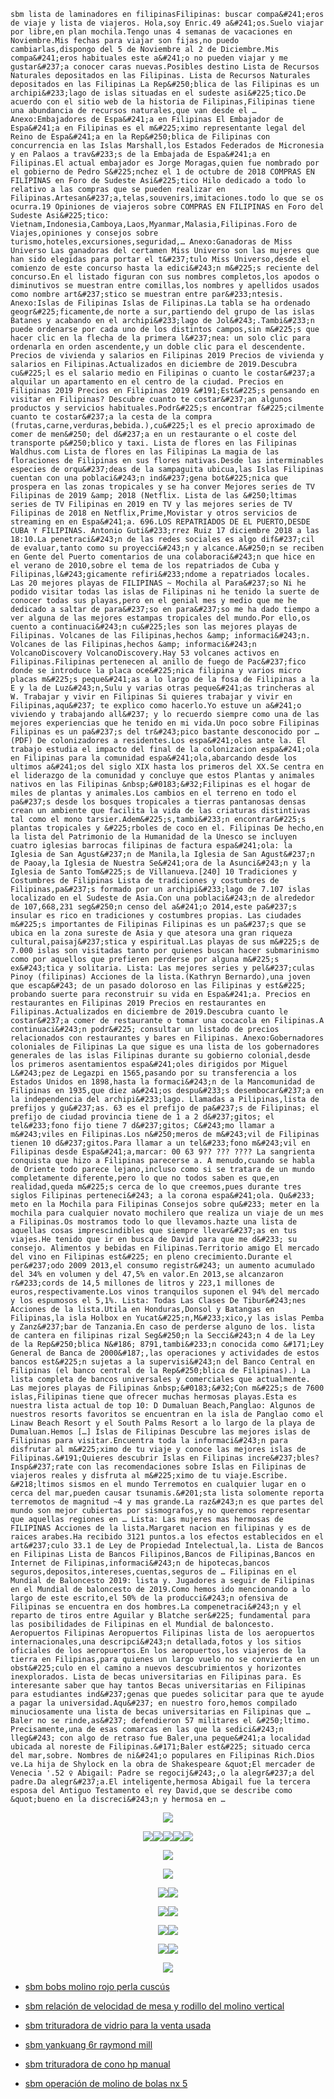 
```
sbm lista de laminadores en filipinasFilipinas: buscar compa&#241;eros de viaje y lista de viajeros. Hola,soy Enric.49 a&#241;os.Suelo viajar por libre,en plan mochila.Tengo unas 4 semanas de vacaciones en Noviembre.Mis fechas para viajar son fijas,no puedo cambiarlas,dispongo del 5 de Noviembre al 2 de Diciembre.Mis compa&#241;eros habituales este a&#241;o no pueden viajar y me gustar&#237;a conocer caras nuevas.Posibles destino Lista de Recursos Naturales depositados en las Filipinas. Lista de Recursos Naturales depositados en las Filipinas La Rep&#250;blica de las Filipinas es un archipi&#233;lago de islas situadas en el sudeste asi&#225;tico.De acuerdo con el sitio web de la historia de Filipinas,Filipinas tiene una abundancia de recursos naturales,que van desde el … Anexo:Embajadores de Espa&#241;a en Filipinas El Embajador de Espa&#241;a en Filipinas es el m&#225;ximo representante legal del Reino de Espa&#241;a en la Rep&#250;blica de Filipinas con concurrencia en las Islas Marshall,los Estados Federados de Micronesia y en Palaos a trav&#233;s de la Embajada de Espa&#241;a en Filipinas.El actual embajador es Jorge Moragas,quien fue nombrado por el gobierno de Pedro S&#225;nchez el 1 de octubre de 2018 COMPRAS EN FILIPINAS en Foro de Sudeste Asi&#225;tico Hilo dedicado a todo lo relativo a las compras que se pueden realizar en Filipinas.Artesan&#237;a,telas,souvenirs,imitaciones.todo lo que se os ocurra.19 Opiniones de viajeros sobre COMPRAS EN FILIPINAS en Foro del Sudeste Asi&#225;tico: Vietnam,Indonesia,Camboya,Laos,Myanmar,Malasia,Filipinas.Foro de Viajes,opiniones y consejos sobre turismo,hoteles,excursiones,seguridad,… Anexo:Ganadoras de Miss Universo Las ganadoras del certamen Miss Universo son las mujeres que han sido elegidas para portar el t&#237;tulo Miss Universo,desde el comienzo de este concurso hasta la edici&#243;n m&#225;s reciente del concurso.En el listado figuran con sus nombres completos,los apodos o diminutivos se muestran entre comillas,los nombres y apellidos usados como nombre art&#237;stico se muestran entre par&#233;ntesis. Anexo:Islas de Filipinas Islas de Filipinas.La tabla se ha ordenado geogr&#225;ficamente,de norte a sur,partiendo del grupo de las islas Batanes y acabando en el archipi&#233;lago de Jol&#243;.Tambi&#233;n puede ordenarse por cada uno de los distintos campos,sin m&#225;s que hacer clic en la flecha de la primera l&#237;nea: un solo clic para ordenarla en orden ascendente,y un doble clic para el descendente. Precios de vivienda y salarios en Filipinas 2019 Precios de vivienda y salarios en Filipinas.Actualizados en diciembre de 2019.Descubra cu&#225;l es el salario medio en Filipinas o cuanto le costar&#237;a alquilar un apartamento en el centro de la ciudad. Precios en Filipinas 2019 Precios en Filipinas 2019 &#191;Est&#225;s pensando en visitar en Filipinas? Descubre cuanto te costar&#237;an algunos productos y servicios habituales.Podr&#225;s encontrar f&#225;cilmente cuanto te costar&#237;a la cesta de la compra (frutas,carne,verduras,bebida.),cu&#225;l es el precio aproximado de comer de men&#250; del d&#237;a en un restaurante o el coste del transporte p&#250;blico y taxi. Lista de flores en las Filipinas Waldhus.com Lista de flores en las Filipinas La magia de las floraciones de Filipinas en sus flores nativas.Desde las interminables especies de orqu&#237;deas de la sampaguita ubicua,las Islas Filipinas cuentan con una poblaci&#243;n ind&#237;gena bot&#225;nica que prospera en las zonas tropicales y se ha conver Mejores series de TV Filipinas de 2019 &amp; 2018 (Netflix. Lista de las &#250;ltimas series de TV Filipinas en 2019 en TV y las mejores series de TV Filipinas de 2018 en Netflix,Prime,Movistar y otros servicios de streaming en en Espa&#241;a. 696.LOS REPATRIADOS DE EL PUERTO,DESDE CUBA Y FILIPINAS. Antonio Guti&#233;rrez Ruiz 17 diciembre 2018 a las 18:10.La penetraci&#243;n de las redes sociales es algo dif&#237;cil de evaluar,tanto como su proyecci&#243;n y alcance.A&#250;n se reciben en Gente del Puerto comentarios de una colaboraci&#243;n que hice en el verano de 2010,sobre el tema de los repatriados de Cuba y Filipinas,l&#243;gicamente refiri&#233;ndome a repatriados locales. Las 20 mejores playas de FILIPINAS ~ Mochila al Para&#237;so Ni he podido visitar todas las islas de Filipinas ni he tenido la suerte de conocer todas sus playas,pero en el genial mes y medio que me he dedicado a saltar de para&#237;so en para&#237;so me ha dado tiempo a ver alguna de las mejores estampas tropicales del mundo.Por ello,os cuento a continuaci&#243;n cu&#225;les son las mejores playas de Filipinas. Volcanes de las Filipinas,hechos &amp; informaci&#243;n. Volcanes de las Filipinas,hechos &amp; informaci&#243;n VolcanoDiscovery VolcanoDiscovery.Hay 53 volcanes activos en Filipinas.Filipinas pertenecen al anillo de fuego de Pac&#237;fico donde se introduce la placa oce&#225;nica filipina y varios micro placas m&#225;s peque&#241;as a lo largo de la fosa de Filipinas a la E y la de Luz&#243;n,Sulu y varias otras peque&#241;as trincheras al W. Trabajar y vivir en Filipinas Si quieres trabajar y vivir en Filipinas,aqu&#237; te explico como hacerlo.Yo estuve un a&#241;o viviendo y trabajando all&#237; y lo recuerdo siempre como una de las mejores experiencias que he tenido en mi vida.Un poco sobre Filipinas Filipinas es un pa&#237;s del tr&#243;pico bastante desconocido por … (PDF) De colonizadores a residentes.Los espa&#241;oles ante la. El trabajo estudia el impacto del final de la colonizacion espa&#241;ola en Filipinas para la comunidad espa&#241;ola,abarcando desde los ultimos a&#241;os del siglo XIX hasta los primeros del XX.Se centra en el liderazgo de la comunidad y concluye que estos Plantas y animales nativos en las Filipinas &nbsp;&#0183;&#32;Filipinas es el hogar de miles de plantas y animales.Los cambios en el terreno en todo el pa&#237;s desde los bosques tropicales a tierras pantanosas densas crean un ambiente que facilita la vida de las criaturas distintivas tal como el mono tarsier.Adem&#225;s,tambi&#233;n encontrar&#225;s plantas tropicales y &#225;rboles de coco en el. Filipinas De hecho,en la lista del Patrimonio de la Humanidad de la Unesco se incluyen cuatro iglesias barrocas filipinas de factura espa&#241;ola: la Iglesia de San Agust&#237;n de Manila,la Iglesia de San Agust&#237;n de Paoay,la Iglesia de Nuestra Se&#241;ora de la Asunci&#243;n y la Iglesia de Santo Tom&#225;s de Villanueva.[240] 10 Tradiciones y Costumbres de Filipinas Lista de tradiciones y costumbres de Filipinas,pa&#237;s formado por un archipi&#233;lago de 7.107 islas localizado en el Sudeste de Asia.Con una poblaci&#243;n de alrededor de 107,668,231 seg&#250;n censo del a&#241;o 2014,este pa&#237;s insular es rico en tradiciones y costumbres propias. Las ciudades m&#225;s importantes de Filipinas Filipinas es un pa&#237;s que se ubica en la zona sureste de Asia y que atesora una gran riqueza cultural,paisaj&#237;stica y espiritual.Las playas de sus m&#225;s de 7.000 islas son visitadas tanto por quienes buscan hacer submarinismo como por aquellos que prefieren perderse por alguna m&#225;s ex&#243;tica y solitaria. Lista: Las mejores series y pel&#237;culas Pinoy (filipinas) Acciones de la lista.(Kathryn Bernardo),una joven que escap&#243; de un pasado doloroso en las Filipinas y est&#225; probando suerte para reconstruir su vida en Espa&#241;a. Precios en restaurantes en Filipinas 2019 Precios en restaurantes en Filipinas.Actualizados en diciembre de 2019.Descubra cuanto le costar&#237;a comer de restaurante o tomar una cocacola en Filipinas.A continuaci&#243;n podr&#225; consultar un listado de precios relacionados con restaurantes y bares en Filipinas. Anexo:Gobernadores coloniales de Filipinas La que sigue es una lista de los gobernadores generales de las islas Filipinas durante su gobierno colonial,desde los primeros asentamientos espa&#241;oles dirigidos por Miguel L&#243;pez de Legazpi en 1565,pasando por su transferencia a los Estados Unidos en 1898,hasta la formaci&#243;n de la Mancomunidad de Filipinas en 1935,que diez a&#241;os despu&#233;s desembocar&#237;a en la independencia del archipi&#233;lago. Llamadas a Pilipinas,lista de prefijos y gu&#237;as. 63 es el prefijo de pa&#237;s de Filipinas; el prefijo de ciudad provincia tiene de 1 a 2 d&#237;gitos; el tel&#233;fono fijo tiene 7 d&#237;gitos; C&#243;mo llamar a m&#243;viles en Filipinas.Los n&#250;meros de m&#243;vil de Filipinas tienen 10 d&#237;gitos.Para llamar a un tel&#233;fono m&#243;vil en Filipinas desde Espa&#241;a,marcar: 00 63 9?? ??? ???? La sangrienta conquista que hizo a Filipinas parecerse a. A menudo,cuando se habla de Oriente todo parece lejano,incluso como si se tratara de un mundo completamente diferente,pero lo que no todos saben es que,en realidad,queda m&#225;s cerca de lo que creemos,pues durante tres siglos Filipinas perteneci&#243; a la corona espa&#241;ola. Qu&#233; meto en la Mochila para Filipinas Consejos sobre qu&#233; meter en la mochila para cualquier novato mochilero que realiza un viaje de un mes a Filipinas.Os mostramos todo lo que llevamos.hazte una lista de aquellas cosas imprescindibles que siempre llevar&#237;as en tus viajes.He tenido que ir en busca de David para que me d&#233; su consejo. Alimentos y bebidas en Filipinas.Territorio amigo El mercado del vino en Filipinas est&#225; en pleno crecimiento.Durante el per&#237;odo 2009 2013,el consumo registr&#243; un aumento acumulado del 34% en volumen y del 47,5% en valor.En 2013,se alcanzaron r&#233;cords de 14,5 millones de litros y 223,1 millones de euros,respectivamente.Los vinos tranquilos suponen el 94% del mercado y los espumosos el 5,1%. Lista: Todas Las Clases De Tibur&#243;nes Acciones de la lista.Utila en Honduras,Donsol y Batangas en Filipinas,la isla Holbox en Yucat&#225;n,M&#233;xico,y las islas Pemba y Zanz&#237;bar de Tanzania.En caso de perderse alguno de los. lista de cantera en filipinas rizal Seg&#250;n la Secci&#243;n 4 de la Ley de la Rep&#250;blica N&#186; 8791,tambi&#233;n conocida como &#171;Ley General de Banca de 2000&#187;,las operaciones y actividades de estos bancos est&#225;n sujetas a la supervisi&#243;n del Banco Central en Filipinas (el banco central de la Rep&#250;blica de Filipinas).) La lista completa de bancos universales y comerciales que actualmente. Las mejores playas de Filipinas &nbsp;&#0183;&#32;Con m&#225;s de 7600 islas,Filipinas tiene que ofrecer muchas hermosas playas.Esta es nuestra lista actual de top 10: D Dumaluan Beach,Panglao: Algunos de nuestros resorts favoritos se encuentran en la isla de Panglao como el Linaw Beach Resort y el South Palms Resort a lo largo de la playa de Dumaluan.Hemos […] Islas de Filipinas Descubre las mejores islas de Filipinas para visitar.Encuentra toda la informaci&#243;n para disfrutar al m&#225;ximo de tu viaje y conoce las mejores islas de Filipinas.&#191;Quieres descubrir Islas en Filipinas incre&#237;bles? Insp&#237;rate con las recomendaciones sobre Islas en Filipinas de viajeros reales y disfruta al m&#225;ximo de tu viaje.Escribe. &#218;ltimos sismos en el mundo Terremotos en cualquier lugar en o cerca del mar,pueden causar tsunamis.&#201;sta lista solomente reporta terremotos de magnitud ~4 y mas grande.La raz&#243;n es que partes del mundo son mejor cubiertas por sismografos,y no queremos representar que aquellas regiones en … Lista: Las mujeres mas hermosas de FILIPINAS Acciones de la lista.Margaret nacion en filipinas y es de raices arabes.Ha recibido 3121 puntos.a los efectos establecidos en el art&#237;culo 33.1 de Ley de Propiedad Intelectual,la. Lista de Bancos en Filipinas Lista de Bancos Filipinos,Bancos de Filipinas,Bancos en Internet de Filipinas,informaci&#243;n de hipotecas,bancos seguros,depositos,intereses,cuentas,seguros de … Filipinas en el Mundial de Baloncesto 2019: lista y. Jugadores a seguir de Filipinas en el Mundial de baloncesto de 2019.Como hemos ido mencionando a lo largo de este escrito,el 50% de la producci&#243;n ofensiva de Filipinas se encuentra en dos hombres.La compenetraci&#243;n y el reparto de tiros entre Aguilar y Blatche ser&#225; fundamental para las posibilidades de Filipinas en el Mundial de baloncesto. Aeropuertos Filipinas Aeropuertos Filipinas lista de los aeropuertos internacionales,una descripci&#243;n detallada,fotos y los sitios oficiales de los aeropuertos.En los aeropuertos,los viajeros de la tierra en Filipinas,para quienes un largo vuelo no se convierta en un obst&#225;culo en el camino a nuevos descubrimientos y horizontes inexplorados. Lista de becas universitarias en Filipinas para. Es interesante saber que hay tantos Becas universitarias en Filipinas para estudiantes ind&#237;genas que puedes solicitar para que te ayude a pagar la universidad.Aqu&#237; en nuestro foro,hemos compilado minuciosamente una lista de becas universitarias en Filipinas que … Baler no se rinde,as&#237; defendieron 57 militares el &#250;ltimo. Precisamente,una de esas comarcas en las que la sedici&#243;n lleg&#243; con algo de retraso fue Baler,una peque&#241;a localidad ubicada al noreste de Filipinas.&#171;Baler est&#225; situado cerca del mar,sobre. Nombres de ni&#241;o populares en Filipinas Rich.Dios ve.La hija de Shylock en la obra de Shakespeare &quot;El mercader de Venecia '.52 ♀ Abigail: Padre se regocij&#243;,o la alegr&#237;a del padre.Da alegr&#237;a.El inteligente,hermosa Abigail fue la tercera esposa del Antiguo Testamento el rey David,que se describe como &quot;bueno en la discreci&#243;n y hermosa en … 
```

<div align="center">

<a href="https://es-crusher.shibang-china.com/github&k=sbm+lista+de+laminadores+en+filipinas"><img src="https://static.shibang-china.com/es/crusher/logo.jpg"></a>

<a href="https://es-crusher.shibang-china.com/github&k=sbm+lista+de+laminadores+en+filipinas"><img src="https://static.shibang-china.com/es/crusher/index.jpg"></a><a href="https://es-crusher.shibang-china.com/material.htmlgithub&k=sbm+lista+de+laminadores+en+filipinas"><img src="https://static.shibang-china.com/es/crusher/material.jpg"></a><a href="https://es-crusher.shibang-china.com/application.htmlgithub&k=sbm+lista+de+laminadores+en+filipinas"><img src="https://static.shibang-china.com/es/crusher/application.jpg"></a><a href="https://es-crusher.shibang-china.com/aboutus.htmlgithub&k=sbm+lista+de+laminadores+en+filipinas"><img src="https://static.shibang-china.com/es/crusher/aboutus.jpg"></a><a href="https://es-crusher.shibang-china.com/contact.htmlgithub&k=sbm+lista+de+laminadores+en+filipinas"><img src="https://static.shibang-china.com/es/crusher/contact.jpg"></a>

<a href="https://es-crusher.shibang-china.com/github&k=sbm+lista+de+laminadores+en+filipinas"><img src="https://static.shibang-china.com/es/crusher/banner.jpg"></a>

<a href="https://swt.shibang-china.com/github&k=sbm+lista+de+laminadores+en+filipinas"><img src="https://static.shibang-china.com/es/crusher/text.jpg"></a>

<a href="https://swt.shibang-china.com/github&k=sbm+lista+de+laminadores+en+filipinas"><img src="https://static.shibang-china.com/es/crusher/chat.jpg"></a><a href="https://es-crusher.shibang-china.com/contact.htmlgithub&k=sbm+lista+de+laminadores+en+filipinas"><img src="https://static.shibang-china.com/es/crusher/message.jpg"></a>

<a href="https://es-crusher.shibang-china.com/products/pe.htmlgithub&k=sbm+lista+de+laminadores+en+filipinas"><img src="https://static.shibang-china.com/es/crusher/pe.jpg"></a><a href="https://es-crusher.shibang-china.com/products/pf.htmlgithub&k=sbm+lista+de+laminadores+en+filipinas"><img src="https://static.shibang-china.com/es/crusher/pf.jpg"></a>

<a href="https://es-crusher.shibang-china.com/products/hpt.htmlgithub&k=sbm+lista+de+laminadores+en+filipinas"><img src="https://static.shibang-china.com/es/crusher/hpt.jpg"></a><a href="https://es-crusher.shibang-china.com/products/vsi.htmlgithub&k=sbm+lista+de+laminadores+en+filipinas"><img src="https://static.shibang-china.com/es/crusher/vsi.jpg"></a>

<a href="https://es-crusher.shibang-china.com/products/klv.htmlgithub&k=sbm+lista+de+laminadores+en+filipinas"><img src="https://static.shibang-china.com/es/crusher/klv.jpg"></a><a href="https://es-crusher.shibang-china.com/products/portable.htmlgithub&k=sbm+lista+de+laminadores+en+filipinas"><img src="https://static.shibang-china.com/es/crusher/portable.jpg"></a>

<a href="https://swt.shibang-china.com/github&k=sbm+lista+de+laminadores+en+filipinas"><img src="https://static.shibang-china.com/es/crusher/case.jpg"></a>

</div>


* [sbm bobs molino rojo perla cuscús](sbm%20bobs%20molino%20rojo%20perla%20cusc%C3%BAs.md)

* [sbm relación de velocidad de mesa y rodillo del molino vertical](sbm%20relaci%C3%B3n%20de%20velocidad%20de%20mesa%20y%20rodillo%20del%20molino%20vertical.md)

* [sbm trituradora de vidrio para la venta usada](sbm%20trituradora%20de%20vidrio%20para%20la%20venta%20usada.md)

* [sbm yankuang 6r raymond mill](sbm%20yankuang%206r%20raymond%20mill.md)

* [sbm trituradora de cono hp manual](sbm%20trituradora%20de%20cono%20hp%20manual.md)

* [sbm operación de molino de bolas nx 5](sbm%20operaci%C3%B3n%20de%20molino%20de%20bolas%20nx%205.md)